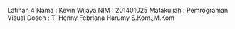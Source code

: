 Latihan 4
Nama : Kevin Wijaya 
NIM : 201401025 
Matakuliah : Pemrograman Visual 
Dosen : T. Henny Febriana Harumy S.Kom.,M.Kom
